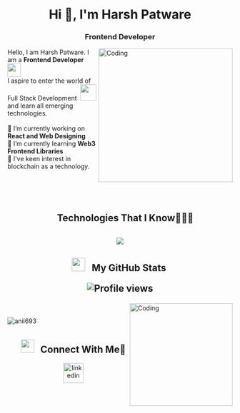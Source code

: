 <!-- Header -->
<div id="header">
  <h1 align="center">Hi 👋, I'm Harsh Patware</h1>
  <h3 align="center">Frontend Developer </h3>
</div>

<!-- Introduction -->
<div>
  <img align="right" alt="Coding" width="300" src="https://i.pinimg.com/originals/81/17/8b/81178b47a8598f0c81c4799f2cdd4057.gif">
  Hello, I am Harsh Patware. I am a <b>Frontend Developer</b>
  <img src="https://github.com/TheDudeThatCode/TheDudeThatCode/blob/master/Assets/Developer.gif" width="30px"><br>
  I aspire to enter the world of Full Stack Development</b>&nbsp;
  <img src="https://github.com/TheDudeThatCode/TheDudeThatCode/blob/master/Assets/Designer.gif" width="36px"><br>
  and learn all emerging technologies.
</div>
<br>
<div>
🔭 I’m currently working on <b>React and Web Designing</b></br>
🌱 I’m currently learning <b>Web3 Frontend Libraries</b></br>
📝 I've keen interest in blockchain as a technology.
</div>
<br><br><br>
<!-- Technologies I know -->
<div id="tech-stack"> 
  <ul align="center">
  <summary>  <h2 style="display: inline-block">Technologies That I Know👨🏻‍💻</h2> </summary>
  </ul>
  <p align="center">
  <a href="https://skillicons.dev">
    <img src="https://skillicons.dev/icons?i=html,css,js,bootstrap,tailwind,react,redux,nextjs,mongodb,mysql,postman,github,git,figma&perline=14" />
  </a>
</p>
</div>
<!-- github stats -->
<div align="center">
  
  <h2>
   <p>
     <img src="https://media.giphy.com/media/iY8CRBdQXODJSCERIr/giphy.gif" width="30" height="30" style="margin-right: 10px;">
     My GitHub Stats
    <span align="right" style="display:inline-block; ">
      
  ![Profile views](https://komarev.com/ghpvc/?username=patware&color=blue)
    </span>
    </p>
  </h2>
</div>
  <img align="right" alt="Coding" width="230" src="https://media.giphy.com/media/du3J3cXyzhj75IOgvA/giphy.gif" >
  <br>
  <p><img align="center" src="https://github-readme-streak-stats.herokuapp.com/?user=patware887&theme=dark" alt="anii693" /></p>  
</div>

<!-- Connect With Me -->
<div id="user-content-toc">
  <ul align="center">
     <summary>
        <img src="https://media.giphy.com/media/iY8CRBdQXODJSCERIr/giphy.gif" width="30" height="30" style="margin-right: 10px;">
      <h2 style="display: inline-block">Connect With Me🤝</h2>
     </summary>
    <a href="https://www.linkedin.com/in/harsh-patware-78923a253/" target="blank"><img align="center" src="https://user-images.githubusercontent.com/88904952/234979284-68c11d7f-1acc-4f0c-ac78-044e1037d7b0.png" alt="linkedin" height="45" width="45" /></a>
  </ul>
</div>






